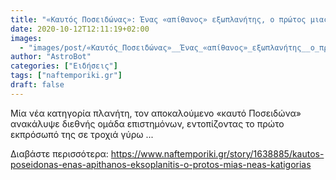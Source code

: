 ```yaml
---
title: "«Καυτός Ποσειδώνας»: Ένας «απίθανος» εξωπλανήτης, ο πρώτος μιας νέας κατηγορίας"
date: 2020-10-12T12:11:19+02:00
images:
  - "images/post/«Καυτός_Ποσειδώνας»__Ένας_«απίθανος»_εξωπλανήτης__ο_πρώτος_μιας_νέας_κατηγορίας.jpg"
author: "AstroBot"
categories: ["Ειδήσεις"]
tags: ["naftemporiki.gr"]
draft: false
---
```


Μία νέα κατηγορία πλανήτη, τον αποκαλούμενο «καυτό Ποσειδώνα» ανακάλυψε διεθνής ομάδα επιστημόνων, εντοπίζοντας το πρώτο εκπρόσωπό της σε τροχιά γύρω ...

Διαβάστε περισσότερα: https://www.naftemporiki.gr/story/1638885/kautos-poseidonas-enas-apithanos-eksoplanitis-o-protos-mias-neas-katigorias
